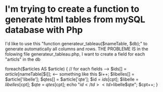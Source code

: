 # I'm trying to create a function to generate html tables from mySQL database with Php
I'd like to use this "function generateur_tableau($nameTable, $db);" to generate automatically all columns and rows.
THE PROBLEME IS in the folowing file generateur_tableau.php, I want to create a field for each "articls" in the db

foreach($articles AS $article) {
        // for each fields
    --> $ids[] = $article[$nameTable[$i]]; <-- something like this
        $i++;
        $libelles[] = $article['libelle'];
        $qtes[] = $article['qte'];
        $id = $ids[$cpt];
        $libelle = $libelles[$cpt];
        $qte = $qtes[$cpt];
        echo "<tr><td>$id</td><td>$libelle</td><td>$qte</td></tr>";
        $cpt++;
    }
